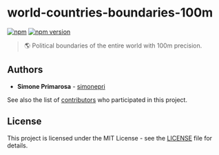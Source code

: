 # world-countries-boundaries-100m
[![npm](https://img.shields.io/npm/dm/world-countries-boundaries-100m.svg)](https://www.npmjs.com/package/world-countries-boundaries-100m) [![npm version](https://img.shields.io/npm/v/world-countries-boundaries-100m.svg)](https://www.npmjs.com/package/world-countries-boundaries-100m)
> 🌎 Political boundaries of the entire world with 100m precision.

## Authors
* **Simone Primarosa** - [simonepri](https://github.com/simonepri)

See also the list of [contributors](https://github.com/busrapidohq/world-countries-boundaries/contributors) who participated in this project.

## License
This project is licensed under the MIT License - see the [LICENSE](LICENSE) file for details.
